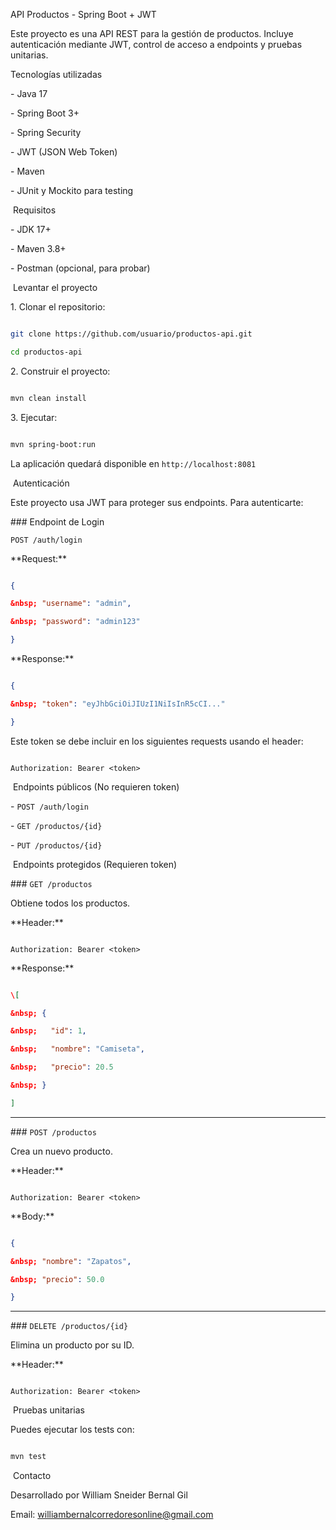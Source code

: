 API Productos - Spring Boot + JWT

Este proyecto es una API REST para la gestión de productos. Incluye autenticación mediante JWT, control de acceso a endpoints y pruebas unitarias.

Tecnologías utilizadas

\- Java 17

\- Spring Boot 3+

\- Spring Security

\- JWT (JSON Web Token)

\- Maven

\- JUnit y Mockito para testing

&nbsp;Requisitos

\- JDK 17+

\- Maven 3.8+

\- Postman (opcional, para probar)

&nbsp;Levantar el proyecto

1\. Clonar el repositorio:

```bash

git clone https://github.com/usuario/productos-api.git

cd productos-api

```

2\. Construir el proyecto:

```bash

mvn clean install

```

3\. Ejecutar:

```bash

mvn spring-boot:run

```

La aplicación quedará disponible en `http://localhost:8081`

&nbsp;Autenticación

Este proyecto usa JWT para proteger sus endpoints. Para autenticarte:



\### Endpoint de Login



`POST /auth/login`



\*\*Request:\*\*

```json

{

&nbsp; "username": "admin",

&nbsp; "password": "admin123"

}

```



\*\*Response:\*\*

```json

{

&nbsp; "token": "eyJhbGciOiJIUzI1NiIsInR5cCI..."

}

```



Este token se debe incluir en los siguientes requests usando el header:

```http

Authorization: Bearer <token>

```

&nbsp;Endpoints públicos (No requieren token)

\- `POST /auth/login`

\- `GET /productos/{id}`

\- `PUT /productos/{id}`

&nbsp;Endpoints protegidos (Requieren token)

\### `GET /productos`

Obtiene todos los productos.



\*\*Header:\*\*

```http

Authorization: Bearer <token>

```



\*\*Response:\*\*

```json

\[

&nbsp; {

&nbsp;   "id": 1,

&nbsp;   "nombre": "Camiseta",

&nbsp;   "precio": 20.5

&nbsp; }

]

```



---



\### `POST /productos`

Crea un nuevo producto.



\*\*Header:\*\*

```http

Authorization: Bearer <token>

```



\*\*Body:\*\*

```json

{

&nbsp; "nombre": "Zapatos",

&nbsp; "precio": 50.0

}

```



---



\### `DELETE /productos/{id}`

Elimina un producto por su ID.



\*\*Header:\*\*

```http

Authorization: Bearer <token>

```

&nbsp;Pruebas unitarias

Puedes ejecutar los tests con:

```bash

mvn test

```

&nbsp;Contacto

Desarrollado por William Sneider Bernal Gil

Email: williambernalcorredoresonline@gmail.com



